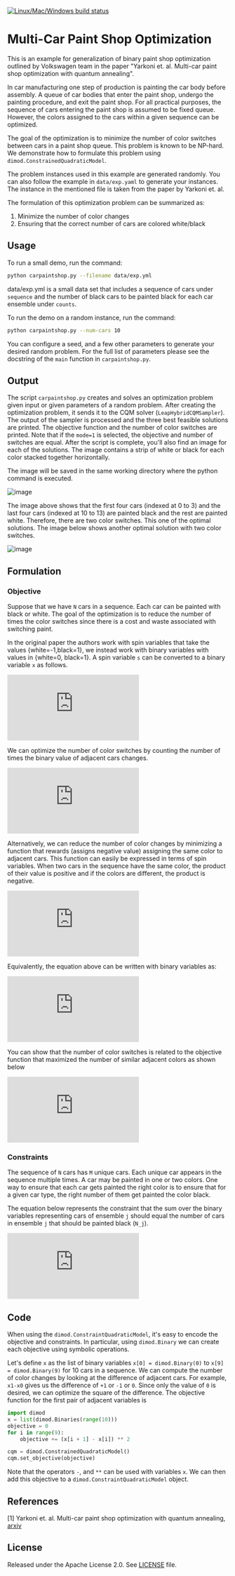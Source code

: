 [![Linux/Mac/Windows build status](
  https://circleci.com/gh/dwave-examples/paint-shop-optimization.svg?style=svg)](
  https://circleci.com/gh/dwave-examples/paint-shop-optimization)

# Multi-Car Paint Shop Optimization

This is an example for generalization of binary paint shop optimization outlined 
by Volkswagen team in the paper "Yarkoni et. al. Multi-car paint shop 
optimization with quantum annealing". 

In car manufacturing one step of production is painting
the car body before assembly. A queue of car bodies that enter the paint shop, undergo
the painting procedure, and exit the paint shop. For all practical purposes, 
the sequence of cars entering the paint shop is assumed to be fixed queue. 
However, the colors assigned to the cars within a given sequence can be optimized.

The goal of the optimization is to minimize the number of color switches between 
cars in a paint shop queue. This problem is known to be NP-hard. We demonstrate
how to formulate this problem using `dimod.ConstrainedQuadraticModel`.

The problem instances used in this example are generated randomly. You can also
follow the example in `data/exp.yaml` to generate your instances. The instance in 
the mentioned file is taken from the paper by Yarkoni et. al.


The formulation of this optimization problem can be summarized as:
1) Minimize the number of color changes
2) Ensuring that the correct number of cars are colored white/black


## Usage

To run a small demo, run the command:

```bash
python carpaintshop.py --filename data/exp.yml
```

data/exp.yml is a small data set that includes a sequence of cars 
under `sequence` and the number of black cars to be painted black 
for each car ensemble under `counts`. 

To run the demo on a random instance, run the command:

```bash
python carpaintshop.py --num-cars 10
```

You can configure a seed, and a few other parameters to generate your desired
random problem. For the full list of parameters please see the docstring of the
`main` function in `carpaintshop.py`. 


## Output
The script `carpaintshop.py` creates and solves an optimization problem given input 
or given parameters of a random problem. After creating the optimization problem, it 
sends it to the CQM solver (`LeapHybridCQMSampler`). The output of the sampler is 
processed and the three best feasible solutions are printed. The objective function 
and the number of color switches are printed. Note that if the `mode=1` is selected, 
the objective and number of switches are equal. After the script is complete, you'll 
also find an image for each of the solutions. The image contains a strip of white or 
black for each color stacked together horizontally.

The image will be saved in the same working directory where the python command 
is executed.

![image](data/exp.yml_color_sequence_image_1_1.png)

The image above shows that the first four cars (indexed at 0 to 3) and the last 
four cars (indexed at 10 to 13) are painted black and the rest are painted white. 
Therefore, there are two color switches. This one of the optimal solutions. The 
image below shows another optimal solution with two color switches.

![image](data/exp.yml_color_sequence_image_0_1.png)


## Formulation
### Objective
Suppose that we have `N` cars in a sequence. Each car can be painted with black or 
white. The goal of the optimization is to reduce the number of times the color 
switches since there is a cost and waste associated with switching paint.

In the original paper the authors work with spin variables that take the values 
{white=-1,black=1}, we instead work with binary variables with values in {white=0, black=1}. A spin 
variable `s` can be converted to a binary variable `x` as follows.

![equation](http://latex.codecogs.com/gif.latex?%5Cbg_white%20%5Clarge%20x%20%3D%20%28s%20&plus;%201%29%20/%202)

We can optimize the number of color switches by counting the number of times 
the binary value of adjacent cars changes.

![equation](https://latex.codecogs.com/gif.latex?%5Cbg_white%20%5Clarge%20f_1%20%3D%20%5Csum_%7Bi%3D0%7D%5E%7Bi%3DN-2%7D%28x_i%20-%20x_%7Bi&plus;1%7D%29%5E2)

Alternatively, we can reduce the number of color changes by minimizing a function 
that rewards (assigns negative value) assigning the same color to adjacent cars. 
This function can easily be expressed in terms of spin variables. When two cars 
in the sequence have the same color, the product of their value is positive and 
if the colors are different, the product is negative.


![equation](https://latex.codecogs.com/gif.latex?%5Cbg_white%20%5Clarge%20f_2%20%3D%20-%5Csum_%7Bi%3D0%7D%5E%7Bi%3DN-2%7D%20s_i%20s_%7Bi&plus;1%7D)

Equivalently, the equation above can be written with binary variables as:

![equation](https://latex.codecogs.com/gif.latex?%5Cbg_white%20%5Clarge%20f_2%20%3D%20-%5Csum_%7Bi%3D0%7D%5E%7Bi%3DN-2%7D%20%282x_i%20-%201%29%20%282x_%7Bi&plus;1%7D-1%29)

You can show that the number of color switches is related to the objective 
function that maximized the number of similar adjacent colors as shown below

![equation](https://latex.codecogs.com/gif.latex?%5Cbg_white%20%5Clarge%20N%20-%201%20&plus;%20f_2%20%3D%202%20f_1)


### Constraints
The sequence of `N` cars has `M` unique cars. Each unique car appears in the 
sequence multiple times. A car may be painted in one or two colors. One way to 
ensure that each car gets painted the right color is to ensure that for a given 
car type, the right number of them get painted the color black.

The equation below represents the constraint that the sum over the binary 
variables representing cars of ensemble `j` should equal the number of cars 
in ensemble `j` that should be painted black (`N_j`).

![equation](https://latex.codecogs.com/gif.latex?%5Cbg_white%20%5Clarge%20%5Csum_%7Bi%5Cin%20C_j%7D%20x_i%20%3D%20N_j%20%7E%7E%7E%20%5Cforall%20j)


## Code

When using the `dimod.ConstraintQuadraticModel`, it's easy to encode the 
objective and constraints. In particular, using `dimod.Binary` we can create 
each objective using symbolic operations.

Let's define `x` as the list of binary variables `x[0] = dimod.Binary(0)` to 
`x[9] = dimod.Binary(9)` for 10 cars in a sequence. We can compute the number 
of color changes by looking at the difference of adjacent cars. For example, 
`x1-x0` gives us the difference of `+1` or `-1` or `0`. Since only the value 
of `0` is desired, we can optimize the square of the difference. The objective 
function for the first pair of adjacent variables is

```python
import dimod
x = list(dimod.Binaries(range(10)))
objective = 0
for i in range(9):
    objective += (x[i + 1] - x[i]) ** 2

cqm = dimod.ConstrainedQuadraticModel()
cqm.set_objective(objective)
```

Note that the operators `-`, and `**` can be used with variables `x`. We can 
then add this objective to a `dimod.ConstraintQuadraticModel` object.


## References

[1] Yarkoni et. al. Multi-car paint shop optimization with quantum annealing, 
[arxiv](https://arxiv.org/pdf/2109.07876.pdf)

## License

Released under the Apache License 2.0. See [LICENSE](LICENSE) file.
